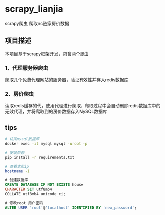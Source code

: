 # scrapy_lianjia
scrapy爬虫 爬取nc链家房价数据

## 项目描述
本项目基于scrapy框架开发，包含两个爬虫
### 1、代理服务器爬虫
爬取几个免费代理网站的服务器，验证有效性并存入redis数据库
### 2、房价爬虫
读取redis缓存的代，使用代理进行爬取，爬取过程中会自动删除redis数据库中的无效代理，并将爬取到的房价数据存入MySQL数据库

## tips 
```sh
# 访问mysql数据库
docker exec -it mysql mysql -uroot -p

# 安装依赖
pip install -r requirements.txt

# 查看本机ip
hostname -I
```

```sql
# 创建数据库
CREATE DATABASE IF NOT EXISTS house
CHARACTER SET utf8mb4
COLLATE utf8mb4_unicode_ci;

# 修改root 用户密码
ALTER USER 'root'@'localhost' IDENTIFIED BY 'new_password';
```

